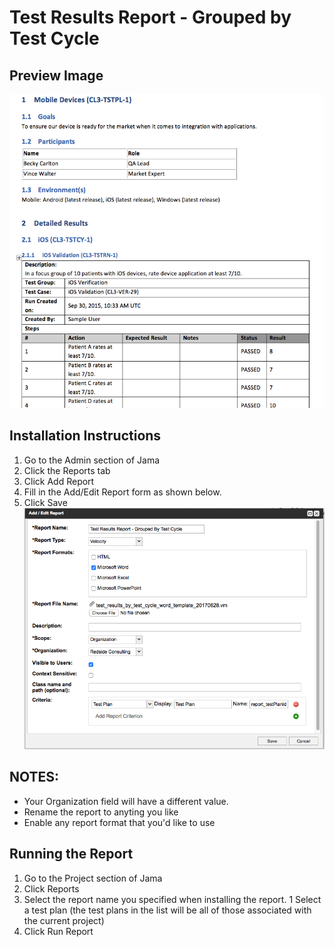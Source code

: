 # Test Results Report - Grouped by Test Cycle
## Preview Image
![Report Preview](https://github.com/JamaSoftware/Community-Reports/blob/master/Test%20Results%20Report%20-%20Grouped%20by%20Test%20Cycle/preview.png)

## Installation Instructions
1. Go to the Admin section of Jama
1. Click the Reports tab
1. Click Add Report
1. Fill in the Add/Edit Report form as shown below.
1. Click Save
![Report Configuration](https://github.com/JamaSoftware/Community-Reports/blob/master/Test%20Results%20Report%20-%20Grouped%20by%20Test%20Cycle/config.png)

## NOTES: 
- Your Organization field will have a different value.  
- Rename the report to anyting you like
- Enable any report format that you'd like to use

## Running the Report
1. Go to the Project section of Jama
1. Click Reports
1. Select the report name you specified when installing the report.
1 Select a test plan (the test plans in the list will be all of those  associated with the current project)
1. Click Run Report
